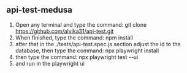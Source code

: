 ﻿## api-test-medusa
1. Open any terminal and type the command: git clone https://github.com/alvika31/api-test.git
2. When finished, type the command: npm install
3. after that in the ./tests/api-test.spec.js section adjust the id to the database, then type the command: npx playwright install
4. then type the command: npx playwright test --ui
5. and run in the playwright ui
